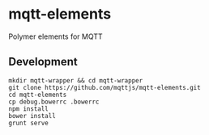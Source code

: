 # mqtt-elements
Polymer elements for MQTT

## Development 
```
mkdir mqtt-wrapper && cd mqtt-wrapper 
git clone https://github.com/mqttjs/mqtt-elements.git
cd mqtt-elements
cp debug.bowerrc .bowerrc
npm install
bower install
grunt serve
```